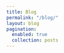 ```yaml
---
title: Blog
permalink: "/blog/"
layout: blog
pagination:
  enabled: true
  collection: posts
---
```


